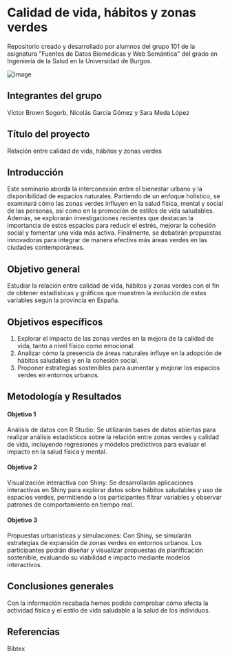 # Calidad de vida, hábitos y zonas verdes
 Repositorio creado y desarrollado por alumnos del grupo 101 de la asignatura "Fuentes de Datos Biomédicas y Web Semántica" del grado en Ingeniería de la Salud en la Universidad de Burgos.
 
![image](https://github.com/user-attachments/assets/19dbca6a-443f-46e3-b8a5-f761bd316bc6)

 ## Integrantes del grupo
 Víctor Brown Sogorb, Nicolás García Gómez y Sara Meda López
 
## Título del proyecto
Relación entre calidad de vida, hábitos y zonas verdes

## Introducción
Este seminario aborda la interconexión entre el bienestar urbano y la disponibilidad de espacios naturales. Partiendo de un enfoque holístico, se examinará cómo las zonas verdes influyen en la salud física, mental y social de las personas, así como en la promoción de estilos de vida saludables. Además, se explorarán investigaciones recientes que destacan la importancia de estos espacios para reducir el estrés, mejorar la cohesión social y fomentar una vida más activa. Finalmente, se debatirán propuestas innovadoras para integrar de manera efectiva más áreas verdes en las ciudades contemporáneas.

## Objetivo general 
Estudiar la relación entre calidad de vida, hábitos y zonas verdes con el fin de obtener estadísticas y gráficos que muestren la evolución de estas variables según la provincia en España.

## Objetivos específicos
1. Explorar el impacto de las zonas verdes en la mejora de la calidad de vida, tanto a nivel físico como emocional.
2. Analizar cómo la presencia de áreas naturales influye en la adopción de hábitos saludables y en la cohesión social.
3. Proponer estrategias sostenibles para aumentar y mejorar los espacios verdes en entornos urbanos.
   
## Metodología y Resultados

#### Objetivo 1
Análisis de datos con R Studio: Se utilizarán bases de datos abiertas para realizar análisis estadísticos sobre la relación entre zonas verdes y calidad de vida, incluyendo regresiones y modelos predictivos para evaluar el impacto en la salud física y mental.

#### Objetivo 2
Visualización interactiva con Shiny: Se desarrollarán aplicaciones interactivas en Shiny para explorar datos sobre hábitos saludables y uso de espacios verdes, permitiendo a los participantes filtrar variables y observar patrones de comportamiento en tiempo real.

#### Objetivo 3
Propuestas urbanísticas y simulaciones: Con Shiny, se simularán estrategias de expansión de zonas verdes en entornos urbanos. Los participantes podrán diseñar y visualizar propuestas de planificación sostenible, evaluando su viabilidad e impacto mediante modelos interactivos.

## Conclusiones generales
Con la información recabada hemos podido comprobar cómo afecta la actividad física y el estilo de vida saludable a la salud de los individuos. 

## Referencias
Bibtex
